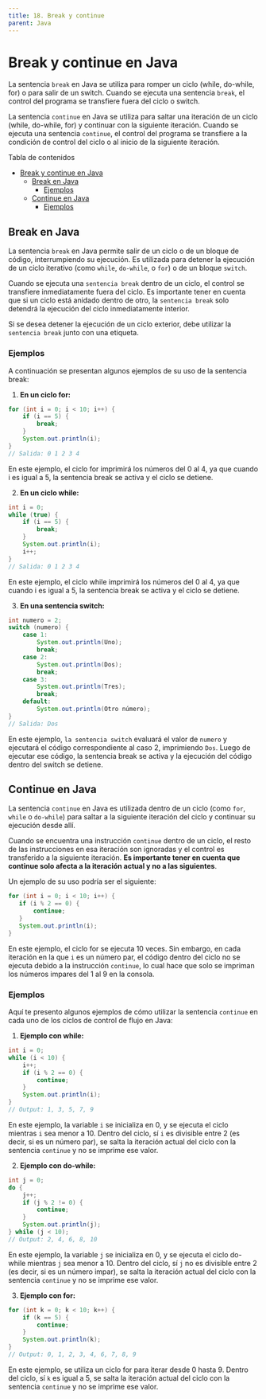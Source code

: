 ```yaml
---
title: 18. Break y continue
parent: Java
---
```


Break y continue en Java
========================

La sentencia `break` en Java se utiliza para romper un ciclo (while, do-while, for) o para salir de un switch. Cuando se ejecuta una sentencia `break`, el control del programa se transfiere fuera del ciclo o switch.

La sentencia `continue` en Java se utiliza para saltar una iteración de un ciclo (while, do-while, for) y continuar con la siguiente iteración. Cuando se ejecuta una sentencia `continue`, el control del programa se transfiere a la condición de control del ciclo o al inicio de la siguiente iteración.

Tabla de contenidos

- [Break y continue en Java](#break-y-continue-en-java)
  - [Break en Java](#break-en-java)
    - [Ejemplos](#ejemplos)
  - [Continue en Java](#continue-en-java)
    - [Ejemplos](#ejemplos-1)

Break en Java
-------------

La sentencia `break` en Java permite salir de un ciclo o de un bloque de código, interrumpiendo su ejecución. Es utilizada para detener la ejecución de un ciclo iterativo (como `while`, `do-while`, o `for`) o de un bloque `switch`.

Cuando se ejecuta una `sentencia break` dentro de un ciclo, el control se transfiere inmediatamente fuera del ciclo. Es importante tener en cuenta que si un ciclo está anidado dentro de otro, la `sentencia break` solo detendrá la ejecución del ciclo inmediatamente interior.

Si se desea detener la ejecución de un ciclo exterior, debe utilizar la `sentencia break` junto con una etiqueta.

### Ejemplos

A continuación se presentan algunos ejemplos de su uso de la sentencia break:

1.  **En un ciclo for:**
```java
for (int i = 0; i < 10; i++) {
    if (i == 5) {
        break;
    }
    System.out.println(i);
}
// Salida: 0 1 2 3 4
```

En este ejemplo, el ciclo for imprimirá los números del 0 al 4, ya que cuando i es igual a 5, la sentencia break se activa y el ciclo se detiene.

2.  **En un ciclo while:**
```java
int i = 0;
while (true) {
    if (i == 5) {
        break;
    }
    System.out.println(i);
    i++;
}
// Salida: 0 1 2 3 4
```

En este ejemplo, el ciclo while imprimirá los números del 0 al 4, ya que cuando i es igual a 5, la sentencia break se activa y el ciclo se detiene.

3.  **En una sentencia switch:**
```java
int numero = 2;
switch (numero) {
    case 1:
        System.out.println(Uno);
        break;
    case 2:
        System.out.println(Dos);
        break;
    case 3:
        System.out.println(Tres);
        break;
    default:
        System.out.println(Otro número);
}
// Salida: Dos
```

En este ejemplo, `la sentencia switch` evaluará el valor de `numero` y ejecutará el código correspondiente al caso 2, imprimiendo `Dos`. Luego de ejecutar ese código, la sentencia break se activa y la ejecución del código dentro del switch se detiene.

Continue en Java
----------------

La sentencia `continue` en Java es utilizada dentro de un ciclo (como `for`, `while` o `do-while`) para saltar a la siguiente iteración del ciclo y continuar su ejecución desde allí.

Cuando se encuentra una instrucción `continue` dentro de un ciclo, el resto de las instrucciones en esa iteración son ignoradas y el control es transferido a la siguiente iteración. **Es importante tener en cuenta que continue solo afecta a la iteración actual y no a las siguientes**.

Un ejemplo de su uso podría ser el siguiente:

```java
for (int i = 0; i < 10; i++) {
   if (i % 2 == 0) {
       continue;
   }
   System.out.println(i);
}
```


En este ejemplo, el ciclo for se ejecuta 10 veces. Sin embargo, en cada iteración en la que `i` es un número par, el código dentro del ciclo no se ejecuta debido a la instrucción `continue`, lo cual hace que solo se impriman los números impares del 1 al 9 en la consola.

### Ejemplos

Aquí te presento algunos ejemplos de cómo utilizar la sentencia `continue` en cada uno de los ciclos de control de flujo en Java:

1.  **Ejemplo con while:**
```java
int i = 0;
while (i < 10) {
    i++;
    if (i % 2 == 0) {
        continue;
    }
    System.out.println(i);
}
// Output: 1, 3, 5, 7, 9
```

En este ejemplo, la variable `i` se inicializa en 0, y se ejecuta el ciclo mientras `i` sea menor a 10. Dentro del ciclo, sí `i` es divisible entre 2 (es decir, si es un número par), se salta la iteración actual del ciclo con la sentencia `continue` y no se imprime ese valor.

2.  **Ejemplo con do-while:**

```java
int j = 0;
do {
    j++;
    if (j % 2 != 0) {
        continue;
    }
    System.out.println(j);
} while (j < 10);
// Output: 2, 4, 6, 8, 10
```

En este ejemplo, la variable `j` se inicializa en 0, y se ejecuta el ciclo do-while mientras `j` sea menor a 10. Dentro del ciclo, sí `j` no es divisible entre 2 (es decir, si es un número impar), se salta la iteración actual del ciclo con la sentencia `continue` y no se imprime ese valor.

3.  **Ejemplo con for:**
```java
for (int k = 0; k < 10; k++) {
    if (k == 5) {
        continue;
    }
    System.out.println(k);
}
// Output: 0, 1, 2, 3, 4, 6, 7, 8, 9
```

En este ejemplo, se utiliza un ciclo for para iterar desde 0 hasta 9. Dentro del ciclo, sí `k` es igual a 5, se salta la iteración actual del ciclo con la sentencia `continue` y no se imprime ese valor.